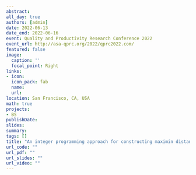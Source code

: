 ```yaml
---
abstract:
all_day: true
authors: [admin]
date: 2022-06-13
date_end: 2022-06-16
event: Quality and Productivity Research Conference 2022
event_url: http://asa-qprc.org/2022/qprc2022.com/
featured: false
image:
  caption: ''
  focal_point: Right
links:
- icon: 
  icon_pack: fab
  name: 
  url: 
location: San Francisco, CA, USA
math: true
projects:
- BS
publishDate: 
slides:
summary: 
tags: []
title: "An integer programming approach for constructing maximin distance designs from good lattice point sets and the Williams’ transformation"
url_code: ""
url_pdf: ""
url_slides: ""
url_video: ""
---
```


